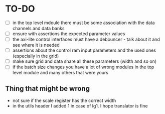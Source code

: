 # TO-DO

- [ ] in the top level mdoule there must be some association with the data channels and data banks
- [ ] ensure with assertions the expected parameter values
- [ ] the axi-lite control interfaces must have a debouncer - talk about it and see where it is needed
- [ ] assertions about the control ram input parameters and the used ones (especially in the grid)
- [ ] make sure grid and data share all these parameters (width and so on)
- [ ] if the batch size changes you have a lot of wrong modules in the top level module and many others that were yours

## Thing that might be wrong

- not sure if the scale register has the correct width
- in the utils header I added 1 in case of lg1. I hope translator is fine